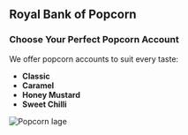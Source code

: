 ## Royal Bank of Popcorn

### Choose Your Perfect Popcorn Account 
We offer popcorn accounts to suit every taste:

* **Classic**
* **Caramel**
* **Honey Mustard**
* **Sweet Chilli**


![Popcorn Iage](https://www.kindpng.com/picc/m/107-1079551_cinema-vector-popcorn-with-cartoon-film-3d-clipart.png)
